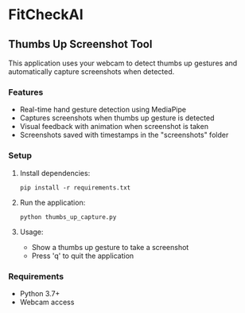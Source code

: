 # FitCheckAI

## Thumbs Up Screenshot Tool

This application uses your webcam to detect thumbs up gestures and automatically capture screenshots when detected.

### Features
- Real-time hand gesture detection using MediaPipe
- Captures screenshots when thumbs up gesture is detected
- Visual feedback with animation when screenshot is taken
- Screenshots saved with timestamps in the "screenshots" folder

### Setup
1. Install dependencies:
   ```
   pip install -r requirements.txt
   ```

2. Run the application:
   ```
   python thumbs_up_capture.py
   ```

3. Usage:
   - Show a thumbs up gesture to take a screenshot
   - Press 'q' to quit the application

### Requirements
- Python 3.7+
- Webcam access